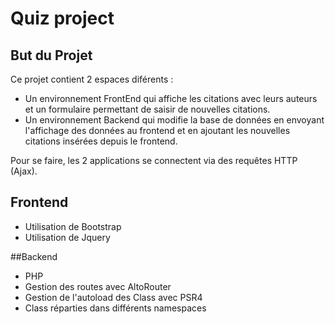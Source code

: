 # Quiz project

## But du Projet

Ce projet contient 2 espaces diférents : 
- Un environnement FrontEnd qui affiche les citations avec leurs auteurs et un formulaire permettant de saisir de nouvelles citations.
- Un environnement Backend qui modifie la base de données en envoyant l'affichage des données au frontend et en ajoutant les nouvelles citations insérées depuis le frontend.

Pour se faire, les 2 applications se connectent via des requêtes HTTP (Ajax).

## Frontend
- Utilisation de Bootstrap
- Utilisation de Jquery

##Backend
- PHP
- Gestion des routes avec AltoRouter
- Gestion de l'autoload des Class avec PSR4
- Class réparties dans différents namespaces
